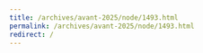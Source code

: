 ```yaml
---
title: /archives/avant-2025/node/1493.html
permalink: /archives/avant-2025/node/1493.html
redirect: /
---
```

